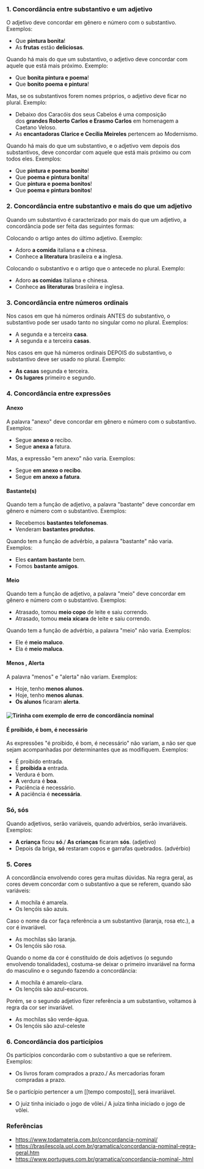 ### 1. Concordância entre substantivo e um adjetivo

O adjetivo deve concordar em gênero e número com o substantivo. Exemplos:

- Que **pintura bonita**!
- As **frutas** estão **deliciosas**.

Quando há mais do que um substantivo, o adjetivo deve concordar com aquele que está mais próximo. Exemplo:

- Que **bonita pintura e poema**!
- Que **bonito poema e pintura**!

Mas, se os substantivos forem nomes próprios, o adjetivo deve ficar no plural. Exemplo:

- Debaixo dos Caracóis dos seus Cabelos é uma composição dos **grandes Roberto Carlos e Erasmo Carlos** em homenagem a Caetano Veloso.
- As **encantadoras Clarice e Cecília Meireles** pertencem ao Modernismo.

Quando há mais do que um substantivo, e o adjetivo vem depois dos substantivos, deve concordar com aquele que está mais próximo ou com todos eles. Exemplos:

- Que **pintura e poema bonito**!
- Que **poema e pintura bonita**!
- Que **pintura e poema bonitos**!
- Que **poema e pintura bonitos**!

### 2. Concordância entre substantivo e mais do que um adjetivo

Quando um substantivo é caracterizado por mais do que um adjetivo, a concordância pode ser feita das seguintes formas:

Colocando o artigo antes do último adjetivo. Exemplo:

- Adoro **a comida** italiana e **a** chinesa.
- Conhece **a literatura** brasileira e **a** inglesa.

Colocando o substantivo e o artigo que o antecede no plural. Exemplo:

- Adoro **as comidas** italiana e chinesa.
- Conhece **as literaturas** brasileira e inglesa.

### 3. Concordância entre números ordinais

Nos casos em que há números ordinais ANTES do substantivo, o substantivo pode ser usado tanto no singular como no plural. Exemplos:

- A segunda e a terceira **casa**.
- A segunda e a terceira **casas**.

Nos casos em que há números ordinais DEPOIS do substantivo, o substantivo deve ser usado no plural. Exemplo:

- **As casas** segunda e terceira.
- **Os lugares** primeiro e segundo.

### 4. Concordância entre expressões

#### Anexo

A palavra "anexo" deve concordar em gênero e número com o substantivo. Exemplos:

- Segue **anexo o** recibo.
- Segue **anexa a** fatura.

Mas, a expressão "em anexo" não varia. Exemplos:

- Segue **em anexo o recibo**.
- Segue **em anexo a fatura**.

#### Bastante(s)

Quando tem a função de adjetivo, a palavra "bastante" deve concordar em gênero e número com o substantivo. Exemplos:

- Recebemos **bastantes telefonemas**.
- Venderam **bastantes produtos**.

Quando tem a função de advérbio, a palavra "bastante" não varia. Exemplos:

- Eles **cantam bastante** bem.
- Fomos **bastante amigos**.

#### Meio

Quando tem a função de adjetivo, a palavra "meio" deve concordar em gênero e número com o substantivo. Exemplos:

- Atrasado, tomou **meio copo** de leite e saiu correndo.
- Atrasado, tomou **meia xícara** de leite e saiu correndo.

Quando tem a função de advérbio, a palavra "meio" não varia. Exemplos:

- Ele é **meio maluco**.
- Ela é **meio maluca**.

#### Menos , Alerta

A palavra "menos" e "alerta" não variam. Exemplos:

- Hoje, tenho **menos alunos**.
- Hoje, tenho **menos alunas**.
- **Os alunos** ficaram **alerta**.
#### ![Tirinha com exemplo de erro de concordância nominal](https://static.todamateria.com.br/upload/ti/ri/tirinha-0.jpg)

#### É proibido, é bom, é necessário

As expressões "é proibido, é bom, é necessário" não variam, a não ser que sejam acompanhadas por determinantes que as modifiquem. Exemplos:

- É proibido entrada.
- É **proibida a** entrada.
- Verdura é bom.
- **A** verdura é **boa**.
- Paciência é necessário.
- **A** paciência é **necessária**.

### **Só, sós**  
  
Quando adjetivos, serão variáveis, quando advérbios, serão invariáveis.  
Exemplos:  
  
- **A criança** ficou **só**./ **As crianças** ficaram **sós**. (adjetivo)  
- Depois da briga, **só** restaram copos e garrafas quebrados. (advérbio)
### 5. Cores
A concordância envolvendo cores gera muitas dúvidas. Na regra geral, as cores devem concordar com o substantivo a que se referem, quando são variáveis:

- A mochila é amarela.
- Os lençóis são azuis.

Caso o nome da cor faça referência a um substantivo (laranja, rosa etc.), a cor é invariável.

- As mochilas são laranja.
- Os lençóis são rosa.

Quando o nome da cor é constituído de dois adjetivos (o segundo envolvendo tonalidades), costuma-se deixar o primeiro invariável na forma do masculino e o segundo fazendo a concordância:

- A mochila é amarelo-clara.
- Os lençóis são azul-escuros.

Porém, se o segundo adjetivo fizer referência a um substantivo, voltamos à regra da cor ser invariável.

- As mochilas são verde-água.
- Os lençóis são azul-celeste


### 6. **Concordância dos particípios**  
  
Os particípios concordarão com o substantivo a que se referirem.  
Exemplos: 
  
- Os livros foram comprados a prazo./ As mercadorias foram compradas a prazo.  
  
Se o particípio pertencer a um [[tempo composto]], será invariável.

- O juiz tinha iniciado o jogo de vôlei./ A juíza tinha iniciado o jogo de vôlei.
### Referências
- https://www.todamateria.com.br/concordancia-nominal/
- https://brasilescola.uol.com.br/gramatica/concordancia-nominal-regra-geral.htm
- https://www.portugues.com.br/gramatica/concordancia-nominal-.html